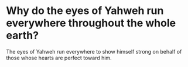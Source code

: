 # Why do the eyes of Yahweh run everywhere throughout the whole earth?

The eyes of Yahweh run everywhere to show himself strong on behalf of those whose hearts are perfect toward him. 